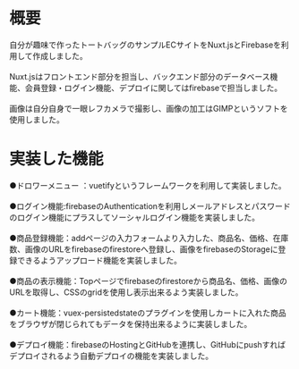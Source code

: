 # 概要
自分が趣味で作ったトートバッグのサンプルECサイトをNuxt.jsとFirebaseを利用して作成しました。<br>
<br>
Nuxt.jsはフロントエンド部分を担当し、バックエンド部分のデータベース機能、会員登録・ログイン機能、デプロイに関してはfirebaseで担当しました。<br>
<br>
画像は自分自身で一眼レフカメラで撮影し、画像の加工はGIMPというソフトを使用しました。<br>

# 実装した機能
●ドロワーメニュー ：vuetifyというフレームワークを利用して実装しました。<br>
<br>
●ログイン機能:firebaseのAuthenticationを利用しメールアドレスとパスワードのログイン機能にプラスしてソーシャルログイン機能を実装しました。<br>
<br>
●商品登録機能：addページの入力フォームより入力した、商品名、価格、在庫数、画像のURLをfirebaseのfirestoreへ登録し、画像をfirebaseのStorageに登録できるようアップロード機能を実装しました。<br>
<br>
●商品の表示機能：Topページでfirebaseのfirestoreから商品名、価格、画像のURLを取得し、CSSのgridを使用し表示出来るよう実装しました。<br>
<br>
●カート機能：vuex-persistedstateのプラグインを使用しカートに入れた商品をブラウザが閉じられてもデータを保持出来るように実装しました。<br>
<br>
●デプロイ機能：firebaseのHostingとGitHubを連携し、GitHubにpushすればデプロイされるよう自動デプロイの機能を実装しました。<br>


